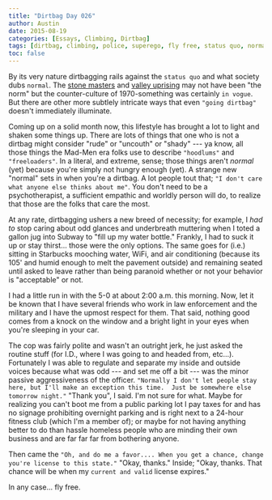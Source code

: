 ```yaml
---
title: "Dirtbag Day 026"
author: Austin
date: 2015-08-19
categories: [Essays, Climbing, Dirtbag]
tags: [dirtbag, climbing, police, superego, fly free, status quo, normal]
toc: false
---
```


By its very nature dirtbagging rails against the ```status quo``` and what society dubs ```normal```.  The [stone masters](http://www.amazon.com/The-Stonemasters-California-Climbers-Seventies/dp/0984094903) and [valley uprising](http://valleyuprising.com/index.php) may not have been "the norm" but the counter-culture of 1970-something was certainly ```in vogue```.  But there are other more subtlely intricate ways that even ```"going dirtbag"``` doesn't immediately illuminate.

Coming up on a solid month now, this lifestyle has brought a lot to light and shaken some things up.  There are lots of things that one who is not a dirtbag might consider "rude" or "uncouth" or "shady" --- ya know, all those things the Mad-Men era folks use to describe ```"hoodlums"``` and ```"freeloaders"```.  In a literal, and extreme, sense; those things aren't *normal* (yet) because you're simply not hungry enough (yet).  A strange new "normal" sets in when you're a dirtbag.  A lot people tout that; ```"I don't care what anyone else thinks about me"```.  You don't need to be a psychotherapist, a sufficient empathic and worldly person will do, to realize that those are the folks that care the most.

At any rate, dirtbagging ushers a new breed of necessity; for example, I *had to* stop caring about odd glances and underbreath muttering when I toted a gallon jug into Subway to "fill up my water bottle."  Frankly, I had to suck it up or stay thirst... those were the only options.  The same goes for (i.e.) sitting in Starbucks mooching water, WiFi, and air conditioning (because its 105' and humid enough to melt the pavement outside) and remaining seated until asked to leave rather than being paranoid whether or not your behavior is "acceptable" or not.

I had a little run in with the 5-0 at about 2:00 a.m. this morning.  Now, let it be known that I have several friends who work in law enforcement and the military and I have the upmost respect for them.  That said, nothing good comes from a knock on the window and a bright light in your eyes when you're sleeping in your car.

The cop was fairly polite and wasn't an outright jerk, he just asked the routine stuff (for I.D., where I was going to and headed from, etc...).  Fortunately I was able to regulate and separate my inside and outside voices because what was odd --- and set me off a bit --- was the minor passive aggressiveness of the officer.  ```"Normally I don't let people stay here, but I'll make an exception this time.  Just be somewhere else tomorrow night."```  "Thank you", I said.  I'm not sure for what.  Maybe for realizing you can't boot me from a public parking lot I pay taxes for and has no signage prohibiting overnight parking and is right next to a 24-hour fitness club (which I'm a member of); or maybe for not having anything better to do than hassle homeless people who are minding their own business and are far far far from bothering anyone.

Then came the ```"Oh, and do me a favor.... When you get a chance, change you're license to this state."```  "Okay, thanks."  Inside; "Okay, thanks.  That chance will be when my ```current and valid``` license expires."

In any case... fly free.
